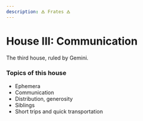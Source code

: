 ```yaml
---
description: 🜁 Frates 🜁
---
```


# House III: Communication

The third house, ruled by Gemini.



### Topics of this house

* Ephemera
* Communication
* Distribution, generosity
* Siblings
* Short trips and quick transportation



